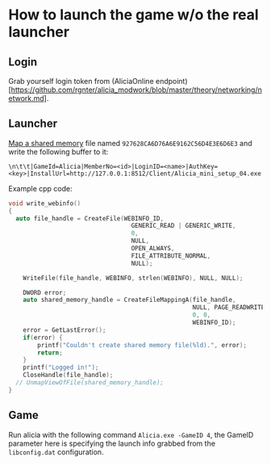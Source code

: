 # How to launch the game w/o the real launcher
## Login
Grab yourself login token from (AliciaOnline endpoint)[https://github.com/rgnter/alicia_modwork/blob/master/theory/networking/network.md].
## Launcher
[Map a shared memory](https://learn.microsoft.com/en-us/windows/win32/memory/creating-named-shared-memory) file named `927628CA6D76A6E9162C56D4E3E6D6E3` and write the following buffer to it: 
```
\n\t\t|GameId=Alicia|MemberNo=<id>|LoginID=<name>|AuthKey=<key>|InstallUrl=http://127.0.0.1:8512/Client/Alicia_mini_setup_04.exe|ServerType=0|ServerInfo=:|Age=16|Sex=2|Birthday=|WardNo=0|CityCode=00|ZipCode=|PCBangNo=0
```
Example cpp code:
```cpp
void write_webinfo()
{
  auto file_handle = CreateFile(WEBINFO_ID,
                                  GENERIC_READ | GENERIC_WRITE,
                                  0,
                                  NULL,
                                  OPEN_ALWAYS,
                                  FILE_ATTRIBUTE_NORMAL,
                                  NULL);

    WriteFile(file_handle, WEBINFO, strlen(WEBINFO), NULL, NULL);

    DWORD error;
    auto shared_memory_handle = CreateFileMappingA(file_handle,
                                                   NULL, PAGE_READWRITE,
                                                   0, 0,
                                                   WEBINFO_ID);
    error = GetLastError();
    if(error) {
        printf("Couldn't create shared memory file(%ld).", error);
        return;
    }
    printf("Logged in!");
    CloseHandle(file_handle);
  // UnmapViewOfFile(shared_memory_handle);
}
```

## Game
Run alicia with the following command `Alicia.exe -GameID 4`, the GameID parameter here is specifying the launch info grabbed from the `libconfig.dat` configuration. 
